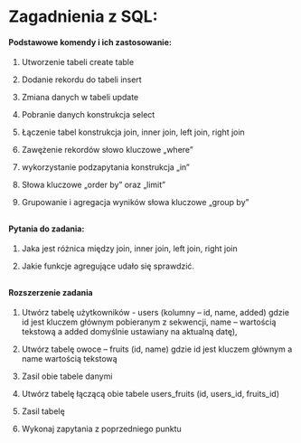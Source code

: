 # Zagadnienia z SQL:
 
#### Podstawowe komendy i ich zastosowanie:

1. Utworzenie tabeli create table

2. Dodanie rekordu do tabeli insert

3. Zmiana danych w tabeli update

4. Pobranie danych konstrukcja select

5. Łączenie tabel konstrukcja join, inner join, left join, right join

6. Zawężenie rekordów słowo kluczowe „where”

7. wykorzystanie podzapytania konstrukcja „in”

8. Słowa kluczowe „order by” oraz „limit”

9. Grupowanie i agregacja wyników słowa kluczowe „group by”

##
 
#### Pytania do zadania:

1. Jaka jest różnica między join, inner join, left join, right join

2. Jakie funkcje agregujące udało się sprawdzić.
 
##
 
#### Rozszerzenie zadania

1. Utwórz tabelę użytkowników  - users (kolumny – id, name, added) gdzie id jest kluczem głównym pobieranym z sekwencji, name – wartością tekstową a added domyślnie ustawiany na aktualną datę),

2. Utwórz tabelę owoce – fruits (id, name) gdzie id jest kluczem głównym a name wartością tekstową

3. Zasil obie tabele danymi

4. Utwórz tabelę łączącą obie  tabele users_fruits (id, users_id, fruits_id)

5. Zasil tabelę

6. Wykonaj zapytania z poprzedniego punktu
